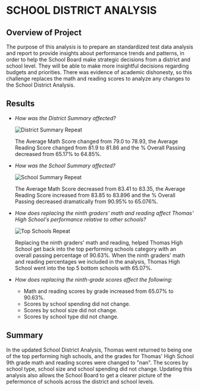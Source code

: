 # SCHOOL DISTRICT ANALYSIS

## Overview of Project

  The purpose of this analysis is to prepare an standardized test data analysis and
  report to provide insights about performance trends and patterns, in order to 
  help the School Board make strategic decisions from a district and school level. They 
  will be able to make more insightful decisions regarding budgets and priorities. There 
  was evidence of academic dishonesty, so this challenge replaces the math and reading scores
  to analyze any changes to the School District Analysis.


## Results 
  
  - _How was the District Summary affected?_
  
       ![District Summary Repeat](https://user-images.githubusercontent.com/103302566/167316397-30e305f7-75d5-4d88-ab0d-7cf335b89e4a.png)

    The Average Math Score changed from 79.0 to 78.93, the Average Reading Score changed
    from 81.9 to 81.86 and the % Overall Passing decreased from 65.17% to 64.85%.
 

  - _How was the School Summary affected?_
    
       ![School Summary Repeat](https://user-images.githubusercontent.com/103302566/167316797-6e641cb7-2be9-4337-a25f-e3611f257acc.png)

     The Average Math Score decreased from 83.41 to 83.35, the Average Reading Score increased from 83.85 
     to 83.896 and the % Overall Passing decreased dramatically from 90.95% to 65.076%.
     
  - _How does replacing the ninth graders' math and reading affect Thomas' High School's performance relative to other schools?_
    
    
       ![Top Schools Repeat](https://user-images.githubusercontent.com/103302566/167317966-8928025c-d6e9-46e1-b0cc-8ace3605ed78.png)

      Replacing the ninth graders' math and reading, helped Thomas High School get back into the top performing
      schools category with an overall passing percentage of 90.63%. When the ninth graders' math and reading percentages
      we included in the analysis, Thomas High School went into the top 5 bottom schools with 65.07%.
  
 
 - _How does replacing the ninth-grade scores affect the following:_
      
      - Math and reading scores by grade increased from 65.07% to 90.63%.
      - Scores by school spending did not change.
      - Scores by school size did not change.
      - Scores by school type did not change.
   
   
## Summary
  In the updated School District Analysis, Thomas went returned to being one of the top performing high schools, and 
  the grades for Thomas' High School 9th grade math and reading scores were changed to "nan". The scores by school type,
  school size and school spending did not change. Updating this analysis also allows the School Board to get a clearer 
  picture of the pefermonce of schools across the district and school levels.
  
 
